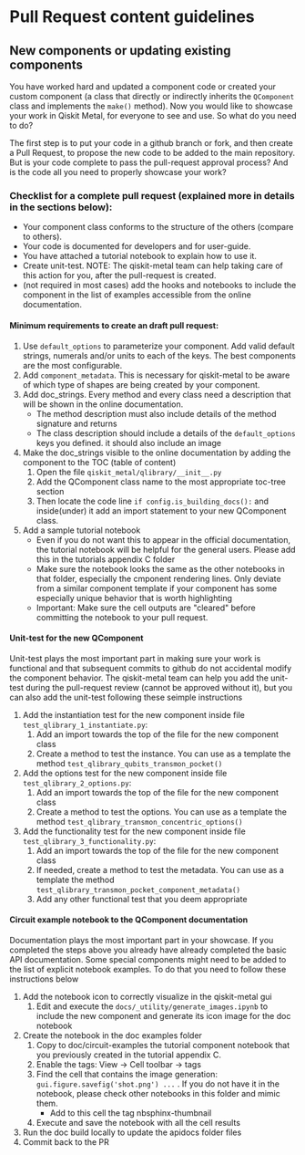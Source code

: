 # Pull Request content guidelines

## New components or updating existing components

You have worked hard and updated a component code or created your custom component (a class that directly or indirectly inherits the `QComponent` class and implements the `make()` method). Now you would like to showcase your work in Qiskit Metal, for everyone to see and use. So what do you need to do?

The first step is to put your code in a github branch or fork, and then create a Pull Request, to propose the new code to be added to the main repository. But is your code complete to pass the pull-request approval process? And is the code all you need to properly showcase your work?

### Checklist for a complete pull request (explained more in details in the sections below):
* Your component class conforms to the structure of the others (compare to others).
* Your code is documented for developers and for user-guide.
* You have attached a tutorial notebook to explain how to use it.
* Create unit-test. NOTE: The qiskit-metal team can help taking care of this action for you, after the pull-request is created.
* (not required in most cases) add the hooks and notebooks to include the component in the list of examples accessible from the online documentation.

#### Minimum requirements to create an draft pull request:
1. Use `default_options` to parameterize your component. Add valid default strings, numerals and/or units to each of the keys. The best components are the most configurable.
2. Add `component_metadata`. This is necessary for qiskit-metal to be aware of which type of shapes are being created by your component.
3. Add doc_strings. Every method and every class need a description that will be shown in the online documentation.
    - The method description must also include details of the method signature and returns
    - The class description should include a details of the `default_options` keys you defined. it should also include an image
4. Make the doc_strings visible to the online documentation by adding the component to the TOC (table of content)
    1. Open the file `qiskit_metal/qlibrary/__init__.py`
    1. Add the QComponent class name to the most appropriate toc-tree section
    1. Then locate the code line `if config.is_building_docs():` and inside(under) it add an import statement to your new QComponent class.
5. Add a sample tutorial notebook
    - Even if you do not want this to appear in the official documentation, the tutorial notebook will be helpful for the general users. Please add this in the tutorials appendix C folder
    - Make sure the notebook looks the same as the other notebooks in that folder, especially the cmponent rendering lines. Only deviate from a similar component template if your component has some especially unique behavior that is worth highlighting
    - Important: Make sure the cell outputs are "cleared" before committing the notebook to your pull request.

#### Unit-test for the new QComponent
Unit-test plays the most important part in making sure your work is functional and that subsequent commits to github do not accidental modify the component behavior. The qiskit-metal team can help you add the unit-test during the pull-request review (cannot be approved without it), but you can also add the unit-test following these seimple instructions
1. Add the instantiation test for the new component inside file `test_qlibrary_1_instantiate.py`:
    1. Add an import towards the top of the file for the new component class
    1. Create a method to test the instance. You can use as a template the method `test_qlibrary_qubits_transmon_pocket()`
1. Add the options test for the new component inside file `test_qlibrary_2_options.py`:
    1. Add an import towards the top of the file for the new component class
    1. Create a method to test the options. You can use as a template the method `test_qlibrary_transmon_concentric_options()`
1. Add the functionality test for the new component inside file `test_qlibrary_3_functionality.py`:
    1. Add an import towards the top of the file for the new component class
    1. If needed, create a method to test the metadata. You can use as a template the method `test_qlibrary_transmon_pocket_component_metadata()`
    1. Add any other functional test that you deem appropriate

#### Circuit example notebook to the QComponent documentation
Documentation plays the most important part in your showcase. If you completed the steps above you already have already completed the basic API documentation. Some special components might need to be added to the list of explicit notebook examples. To do that you need to follow these instructions below
1. Add the notebook icon to correctly visualize in the qiskit-metal gui
    1. Edit and execute the `docs/_utility/generate_images.ipynb` to include the new component and generate its icon image for the doc notebook
1. Create the notebook in the doc examples folder
    1. Copy to doc/circuit-examples the tutorial component notebook that you previously created in the tutorial appendix C.
    1. Enable the tags: View -> Cell toolbar -> tags
    1. Find the cell that contains the image generation: `gui.figure.savefig('shot.png') ...` . If you do not have it in the notebook, please check other notebooks in this folder and mimic them.
        - Add to this cell the tag nbsphinx-thumbnail
    1. Execute and save the notebook with all the cell results
1. Run the doc build locally to update the apidocs folder files
1. Commit back to the PR
